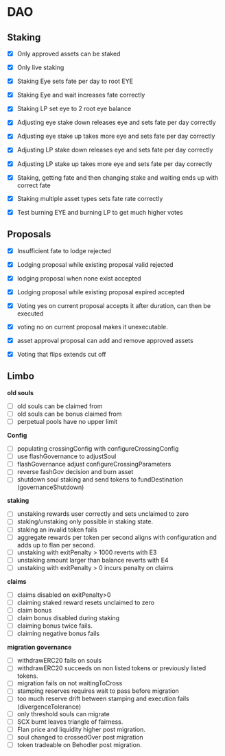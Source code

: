 # DAO
## Staking
- [x] Only approved assets can be staked
- [x] Only live staking
- [x] Staking Eye sets fate per day to root EYE 
- [x] Staking Eye and wait increases fate correctly
- [x] Staking LP set eye to 2 root eye balance
- [x] Adjusting eye stake down releases eye and sets fate per day correctly
- [x] Adjusting eye stake up takes more eye and sets fate per day correctly
- [x] Adjusting LP stake down releases eye and sets fate per day correctly
- [x] Adjusting LP stake up takes more eye and sets fate per day correctly

- [x] Staking, getting fate and then changing stake and waiting ends up with correct fate
- [x] Staking multiple asset types sets fate rate correctly
- [x] Test burning EYE and burning LP to get much higher votes


## Proposals
- [x] Insufficient fate to lodge rejected
- [x] Lodging proposal while existing proposal valid rejected
- [x] lodging proposal when none exist accepted
- [x] Lodging proposal while existing proposal expired accepted
- [x] Voting yes on current proposal accepts it after duration, can then be executed
- [x] voting no on current proposal makes it unexecutable.
- [x] asset approval proposal can add and remove approved assets
- [x] Voting that flips extends cut off


## Limbo
**old souls**
- [ ] old souls can be claimed from
- [ ] old souls can be bonus claimed from
- [ ] perpetual pools have no upper limit

**Config**
- [ ] populating crossingConfig with configureCrossingConfig
- [ ] use flashGovernance to adjustSoul
- [ ] flashGovernance adjust configureCrossingParameters
- [ ] reverse fashGov decision and burn asset
- [ ] shutdown soul staking and send tokens to fundDestination (governanceShutdown)

**staking**
- [ ] unstaking rewards user correctly and sets unclaimed to zero
- [ ] staking/unstaking only possible in staking state.
- [ ] staking an invalid token fails
- [ ] aggregate rewards per token per second aligns with configuration and adds up to flan per second.
- [ ] unstaking with exitPenalty > 1000 reverts with E3
- [ ] unstaking amount larger than balance reverts with E4
- [ ] unstaking with exitPenalty > 0 incurs penalty on claims  

**claims**
- [ ] claims disabled on exitPenalty>0
- [ ] claiming staked reward resets unclaimed to zero
- [ ] claim bonus 
- [ ] claim bonus disabled during staking
- [ ] claiming bonus twice fails.
- [ ] claiming negative bonus fails

**migration governance**
- [ ] withdrawERC20 fails on souls
- [ ] withdrawERC20 succeeds on non listed tokens or previously listed tokens.
- [ ] migration fails on not waitingToCross
- [ ] stamping reserves requires wait to pass before migration
- [ ] too much reserve drift between stamping and execution fails (divergenceTolerance)
- [ ] only threshold souls can migrate
- [ ] SCX burnt leaves triangle of fairness.
- [ ] Flan price and liquidity higher post migration.
- [ ] soul changed to crossedOver post migration
- [ ] token tradeable on Behodler post migration.